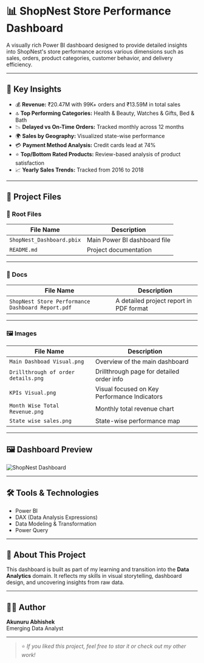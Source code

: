 # 📊 ShopNest Store Performance Dashboard

A visually rich Power BI dashboard designed to provide detailed insights into ShopNest's store performance across various dimensions such as sales, orders, product categories, customer behavior, and delivery efficiency.

---

## 📌 Key Insights

- 💰 **Revenue:** ₹20.47M with 99K+ orders and ₹13.59M in total sales  
- 🔝 **Top Performing Categories:** Health & Beauty, Watches & Gifts, Bed & Bath  
- 📉 **Delayed vs On-Time Orders:** Tracked monthly across 12 months  
- 🌍 **Sales by Geography:** Visualized state-wise performance  
- 💳 **Payment Method Analysis:** Credit cards lead at 74%  
- ⭐ **Top/Bottom Rated Products:** Review-based analysis of product satisfaction  
- 📈 **Yearly Sales Trends:** Tracked from 2016 to 2018  

---

## 📂 Project Files

### 🔧 Root Files

| File Name                  | Description                                  |
|---------------------------|----------------------------------------------|
| `ShopNest_Dashboard.pbix` | Main Power BI dashboard file                 |
| `README.md`               | Project documentation                        |

---

### 📄 Docs

| File Name                                  | Description                                  |
|-------------------------------------------|----------------------------------------------|
| `ShopNest Store Performance Dashboard Report.pdf` | A detailed project report in PDF format     |

---

### 🖼️ Images

| File Name                     | Description                                 |
|------------------------------|---------------------------------------------|
| `Main Dashboad Visual.png`   | Overview of the main dashboard              |
| `Drillthrough of order details.png` | Drillthrough page for detailed order info |
| `KPIs Visual.png`            | Visual focused on Key Performance Indicators |
| `Month Wise Total Revenue.png` | Monthly total revenue chart               |
| `State wise sales.png`       | State-wise performance map                  |

---

## 🖼️ Dashboard Preview

![ShopNest Dashboard](Main%20Dashboard%20Visual.png)

---

## 🛠️ Tools & Technologies

- Power BI
- DAX (Data Analysis Expressions)
- Data Modeling & Transformation
- Power Query

---

## 🧠 About This Project

This dashboard is built as part of my learning and transition into the **Data Analytics** domain. It reflects my skills in visual storytelling, dashboard design, and uncovering insights from raw data.

---

## 🙋‍♂️ Author

**Akunuru Abhishek**  
Emerging Data Analyst  


---

> ⭐ *If you liked this project, feel free to star it or check out my other work!*
